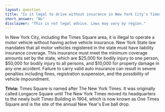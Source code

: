 ```yaml
---
layout: question
title: "Is it legal to drive without insurance in New York City's Times Square area?"
short_answer: "No"
disclaimer: "This is not legal advice. Laws may vary by region."
---
```


In New York City, including the Times Square area, it is illegal to operate a motor vehicle without having active vehicle insurance. New York State law mandates that all motor vehicles registered in the state must have liability insurance coverage. This insurance must meet the minimum coverage amounts set by the state, which are $25,000 for bodily injury to one person, $50,000 for bodily injury to all persons, and $10,000 for property damage in any one accident. Failure to carry valid auto insurance can result in severe penalties including fines, registration suspension, and the possibility of vehicle impoundment.

**Trivia:** Times Square is named after The New York Times. It was originally called Longacre Square until The New York Times moved its headquarters to the newly built Times Building in 1904, which is now known as One Times Square and is the site of the annual New Year's Eve ball drop.
